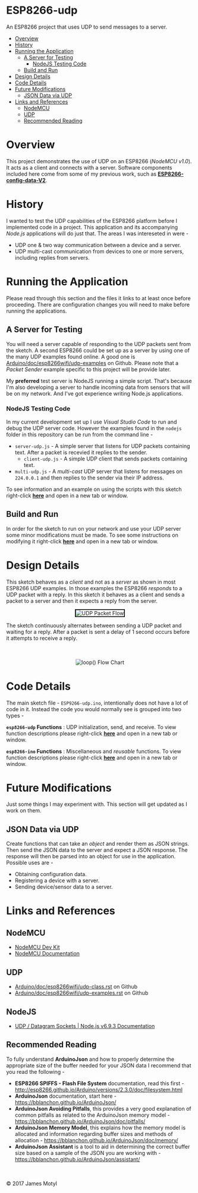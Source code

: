 # ESP8266-udp

An ESP8266 project that uses UDP to send messages to a server. 

* [Overview](#overview)
* [History](#history)
* [Running the Application](#running-the-application)
    * [A Server for Testing](#a-server-for-testing)
        * [NodeJS Testing Code](#nodejs-testing-code)
    * [Build and Run](#build-and-run)
* [Design Details](#design-details)
* [Code Details](#code-details)
* [Future Modifications](#future-modifications)
    * [JSON Data via UDP](#json-data-via-udp)
* [Links and References](#links-and-references)
    * [NodeMCU](#nodemcu)
    * [UDP](#udp)
    * [Recommended Reading](#recommended-reading)

# Overview

This project demonstrates the use of UDP on an ESP8266 (*NodeMCU v1.0*). It acts as a client and connects with a server. Software components included here come from some of my previous work, such as **[ESP8266-config-data-V2](https://github.com/jxmot/ESP8266-config-data-V2)**.

# History

I wanted to test the UDP capabilities of the ESP8266 platform before I implemented code in a project. This application and its accompanying *Node.js* applications will do just that. The areas I was intereseted in were -

* UDP one & two way communication between a device and a server.
* UDP multi-cast communication from devices to one or more servers, including replies from servers.

# Running the Application

Please read through this section and the files it links to at least once before proceeding. There are configuration changes you will need to make before running the applications.

## A Server for Testing

You will need a server capable of responding to the UDP packets sent from the sketch. A second ESP8266 could be set up as a server by using one of the many UDP examples found online. A good one is [Arduino/doc/esp8266wifi/udp-examples](https://github.com/esp8266/Arduino/tree/master/doc/esp8266wifi/udp-examples.rst) on Github. Please note that a *Packet Sender* example specific to this project will be provide later.

My **preferred** test server is NodeJS running a simple script. That's because I'm also developing a server to handle incoming data from sensors that will be on my network. And I've got experience writing Node.js applications.

### NodeJS Testing Code

In my current development set up I use *Visual Studio Code* to run and debug the UDP server code. However the examples found in the `nodejs` folder in this repository can be run from the command line - 

* `server-udp.js` - A simple server that listens for UDP packets containing text. After a packet is recevied it replies to the sender.
    * `client-udp.js` - A simple UDP client that sends packets containing text.
* `multi-udp.js` - A *multi-cast* UDP server that listens for messages on `224.0.0.1` and then replies to the sender via their IP address.

To see information and an example on using the scripts with this sketch right-click **[here](NODE_TESTAPP.md)** and open in a new tab or window.

## Build and Run

In order for the sketch to run on your network and use your UDP server some minor modifications must be made. To see some instructions on modifying it right-click **[here](APPRUN.md)** and open in a new tab or window.

# Design Details

This sketch behaves as a *client* and not as a *server* as shown in most ESP8266 UDP examples. In those examples the ESP8266 *responds* to a UDP packet with a reply. In this sketch it behaves as a client and sends a packet to a server and then it expects a reply from the server.

<p align="center">
  <img src="./mdimg/udp-diagram-01.png" alt="UDP Packet Flow" txt="UDP Packet Flow" style="border: 2px solid black"/>
</p>

The sketch continuously alternates between sending a UDP packet and waiting for a reply. After a packet is sent a delay of 1 second occurs before it attempts to receive a reply.
<br>
<br>
<br>
<p align="center">
  <img src="./mdimg/udp-loop-flow.png" alt="loop() Flow Chart" txt="loop() Flow Chart" />
</p>

# Code Details

The main sketch file - `ESP9266-udp.ino`, intentionally does not have a lot of code in it. Instead the code you would normally see is grouped into two types - 

**`esp8266-udp` Functions** : UDP initialization, send, and receive. To view function descriptions please right-click **[here](ESP8266_UDP_FUNC.md)** and open in a new tab or window.

**`esp8266-ino` Functions** : Miscellaneous and *reusable* functions. To view function descriptions please right-click **[here](ESP8266_INO_FUNC.md)** and open in a new tab or window.

# Future Modifications

Just some things I may experiment with. This section will get updated as I work on them.

## JSON Data via UDP

Create functions that can take an *object* and render them as JSON strings. Then send the JSON data to the server and expect a JSON response. The response will then be parsed into an object for use in the application. Possible uses are - 

* Obtaining configuration data.
* Registering a device with a server.
* Sending device/sensor data to a server.

# Links and References

## NodeMCU

* [NodeMCU Dev Kit](https://github.com/nodemcu/nodemcu-devkit-v1.0)
* [NodeMCU Documentation](https://nodemcu.readthedocs.io/en/master/)

## UDP

* [Arduino/doc/esp8266wifi/udp-class.rst](https://github.com/esp8266/Arduino/tree/master/doc/esp8266wifi/udp-class.rst) on Github
* [Arduino/doc/esp8266wifi/udp-examples.rst](https://github.com/esp8266/Arduino/tree/master/doc/esp8266wifi/udp-examples.rst) on Github

## NodeJS

* [UDP / Datagram Sockets | Node.js v6.9.3 Documentation](https://nodejs.org/docs/v6.9.3/api/dgram.html)

## Recommended Reading

To fully understand **ArduinoJson** and how to properly determine the appropriate size of the buffer needed for your JSON data I recommend that you read the following - 

* **ESP8266 SPIFFS - Flash File System** documentation, read this first - <http://esp8266.github.io/Arduino/versions/2.3.0/doc/filesystem.html>
* **ArduinoJson** documentation, start here - <https://bblanchon.github.io/ArduinoJson/>
* **ArduinoJson Avoiding Pitfalls**, this provides a very good explanation of common pitfalls as related to the ArduinoJson memory model - <https://bblanchon.github.io/ArduinoJson/doc/pitfalls/>
* **ArduinoJson Memory Model**, this explains how the memory model is allocated and information regarding buffer sizes and methods of allocation - <https://bblanchon.github.io/ArduinoJson/doc/memory/>
* **ArduinoJson Assistant** is a tool to aid in determining the correct buffer size based on a sample of the JSON you are working with - <https://bblanchon.github.io/ArduinoJson/assistant/>

<br>
<br>
&copy; 2017 James Motyl

